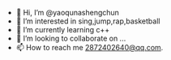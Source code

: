 - 👋 Hi, I’m @yaoqunashengchun
- 👀 I’m interested in sing,jump,rap,basketball
- 🌱 I’m currently learning c++
- 💞️ I’m looking to collaborate on ...
- 📫 How to reach me 2872402640@qq.com.

<!---
yaoqunashengchun/yaoqunashengchun is a ✨ special ✨ repository because its `README.md` (this file) appears on your GitHub profile.
You can click the Preview link to take a look at your changes.
--->
